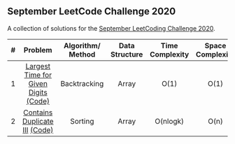 ## September LeetCode Challenge 2020

A collection of solutions for the [September LeetCoding Challenge 2020](https://leetcode.com/explore/challenge/card/september-leetcoding-challenge/).

| # | Problem | Algorithm/ Method | Data Structure | Time Complexity | Space Complexity |  Difficulty |
|:-:|:-:|:-:|:-:|:-:|:-:|:-:|
| 1 | [Largest Time for Given Digits](https://leetcode.com/explore/challenge/card/september-leetcoding-challenge/554/week-1-september-1st-september-7th/3445/)  [(Code)](https://github.com/dikshagoyal26/LeetCode-Solutions/blob/master/june-leetcode-challenge/day1_largest_time_for_given_digits.js)| Backtracking | Array | O(1) | O(1) | Easy |
| 2 | [Contains Duplicate III](https://leetcode.com/explore/challenge/card/september-leetcoding-challenge/554/week-1-september-1st-september-7th/3446/)  [(Code)](https://github.com/dikshagoyal26/LeetCode-Solutions/blob/master/june-leetcode-challenge/day2_contatins_duplicate.js)| Sorting | Array | O(nlogk) | O(n) | Medium |
